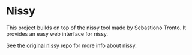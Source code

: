 # Nissy

This project builds on top of the nissy tool made by Sebastiono Tronto. It provides an easy web interface for nissy.

See [the original nissy repo](https://github.com/sebastianotronto/nissy) for more info about nissy.